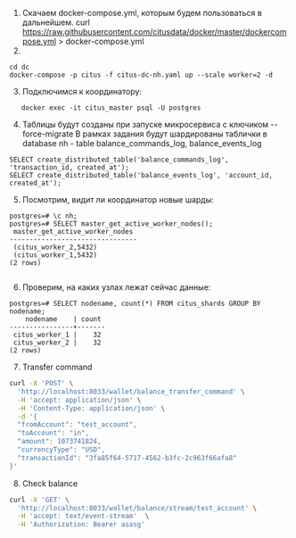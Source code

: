 1) Скачаем docker-compose.yml, которым будем пользоваться в дальнейшем.
   curl https://raw.githubusercontent.com/citusdata/docker/master/dockercompose.yml > docker-compose.yml
2)

```shell
cd dc
docker-compose -p citus -f citus-dc-nh.yaml up --scale worker=2 -d
```

3) Подключимся к координатору:

 ```shell  
    docker exec -it citus_master psql -U postgres
```

4) Таблицы будут созданы при запуске микросервиса с ключиком --force-migrate
   В рамках задания будут шардированы таблички в database nh - table balance_commands_log, balance_events_log

```shell  
SELECT create_distributed_table('balance_commands_log', 'transaction_id, created_at');
SELECT create_distributed_table('balance_events_log', 'account_id, created_at');
```

5) Посмотрим, видит ли координатор новые шарды:

```shell
postgres=# \c nh;
postgres=# SELECT master_get_active_worker_nodes();
 master_get_active_worker_nodes 
--------------------------------
 (citus_worker_2,5432)
 (citus_worker_1,5432)
(2 rows)


```

6) Проверим, на каких узлах лежат сейчас данные:

```shell
postgres=# SELECT nodename, count(*) FROM citus_shards GROUP BY nodename;
    nodename    | count 
----------------+-------
 citus_worker_1 |    32
 citus_worker_2 |    32
(2 rows) 
```

7) Transfer command
```bash
curl -X 'POST' \
  'http://localhost:8033/wallet/balance_transfer_command' \
  -H 'accept: application/json' \
  -H 'Content-Type: application/json' \
  -d '{
  "fromAccount": "test_account",
  "toAccount": "in",
  "amount": 1073741824,
  "currencyType": "USD",
  "transactionId": "3fa85f64-5717-4562-b3fc-2c963f66afa8"
}'
```

8) Check balance

```bash
curl -X 'GET' \
  'http://localhost:8033/wallet/balance/stream/test_account' \
  -H 'accept: text/event-stream'  \
  -H 'Authorization: Bearer asasg'
```
